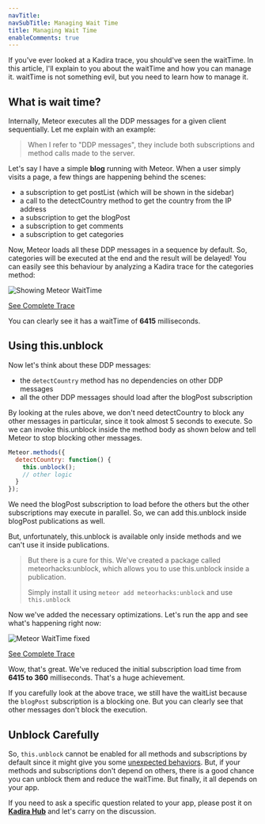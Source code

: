 ```yaml
---
navTitle: 
navSubTitle: Managing Wait Time
title: Managing Wait Time
enableComments: true
---
```


If you've ever looked at a Kadira trace, you should've seen the waitTime. In this article, I'll explain to you about the waitTime and how you can manage it. waitTime is not something evil, but you need to learn how to manage it.

## What is wait time?

Internally, Meteor executes all the DDP messages for a given client sequentially. Let me explain with an example:

> When I refer to "DDP messages", they include both subscriptions and method calls made to the server.

Let's say I have a simple **blog** running with Meteor. When a user simply visits a page, a few things are happening behind the scenes:

* a subscription to get postList (which will be shown in the sidebar)
* a call to the detectCountry method to get the country from the IP address
* a subscription to get the blogPost
* a subscription to get comments
* a subscription to get categories

Now, Meteor loads all these DDP messages in a sequence by default. So, categories will be executed at the end and the result will be delayed!
You can easily see this behaviour by analyzing a Kadira trace for the categories method:

![Showing Meteor WaitTime](https://cldup.com/CBdwsq8BYo.png)

[See Complete Trace](https://ui.kadira.io/pt/d6235716-ab27-4f09-a876-503e5934b228) 

You can clearly see it has a waitTime of **6415** milliseconds.

## Using this.unblock

Now let's think about these DDP messages: 

* the `detectCountry` method has no dependencies on other DDP messages
* all the other DDP messages should load after the blogPost subscription

By looking at the rules above, we don't need detectCountry to block any other messages in particular, since it took almost 5 seconds to execute. 
So we can invoke this.unblock inside the method body as shown below and tell Meteor to stop blocking other messages.

~~~js
Meteor.methods({
  detectCountry: function() {
    this.unblock();
    // other logic
  }
});
~~~

We need the blogPost subscription to load before the others but the other subscriptions may execute in parallel. So, we can add this.unblock inside blogPost publications as well.  

But, unfortunately, this.unblock is available only inside methods and we can't use it inside publications. 

> But there is a cure for this. We've created a package called meteorhacks:unblock, which allows you to use this.unblock inside a publication.
> 
> Simply install it using `meteor add meteorhacks:unblock` and use `this.unblock`

Now we've added the necessary optimizations. Let's run the app and see what's happening right now: 

![Meteor WaitTime fixed](https://cldup.com/Zt3IGxMD0n.png)

[See Complete Trace](https://ui.kadira.io/pt/1ad4420f-0282-456c-b95e-a29a6ea11df9)

Wow, that's great. We've reduced the initial subscription load time from **6415 to 360** milliseconds. That's a huge achievement. 

If you carefully look at the above trace, we still have the waitList because the `blogPost` subscription is a blocking one. But you can clearly see that other messages don't block the execution.

## Unblock Carefully

So, `this.unblock` cannot be enabled for all methods and subscriptions by default since it might give you some [unexpected behaviors](https://meteorhacks.com/understanding-meteor-wait-time-and-this-unblock.html#why-thisunblock-does-not-always-work). But, if your methods and subscriptions don't depend on others, there is a good chance you can unblock them and reduce the waitTime. But finally, it all depends on your app.

If you need to ask a specific question related to your app, please post it on [**Kadira Hub**](https://hub.kadira.io) and let's carry on the discussion.